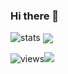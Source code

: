 ### Hi there 👋

![stats](https://github-readme-stats.vercel.app/api?username=reslear&hide=contribs&show_icons=true&theme=dark)
<img align="center" src="https://github-readme-stats.vercel.app/api/top-langs/?username=reslear&layout=compact&theme=dark" />

![views](https://komarev.com/ghpvc/?username=reslear)![](https://hit.yhype.me/github/profile?user_id=12596485)

<!--
**reslear/reslear** is a ✨ _special_ ✨ repository because its `README.md` (this file) appears on your GitHub profile.

Here are some ideas to get you started:

- 🔭 I’m currently working on ...
- 🌱 I’m currently learning ...
- 👯 I’m looking to collaborate on ...
- 🤔 I’m looking for help with ...
- 💬 Ask me about ...
- 📫 How to reach me: ...
- 😄 Pronouns: ...
- ⚡ Fun fact: ...

12567
-->
